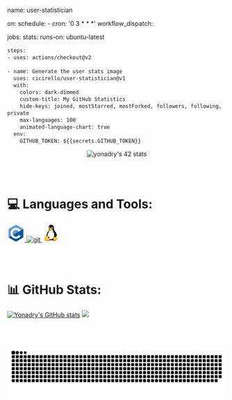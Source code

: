name: user-statistician

on:
  schedule:
    - cron: '0 3 * * *'
  workflow_dispatch:

jobs:
  stats:
    runs-on: ubuntu-latest
      
    steps:
    - uses: actions/checkout@v2

    - name: Generate the user stats image
      uses: cicirello/user-statistician@v1
      with:
        colors: dark-dimmed
        custom-title: My GitHub Statistics
        hide-keys: joined, mostStarred, mostForked, followers, following, private
        max-languages: 100
        animated-language-chart: true
      env:
        GITHUB_TOKEN: ${{secrets.GITHUB_TOKEN}}

<p align="center">
  <img src="https://badge.mediaplus.ma/levi/yonadry" alt="yonadry's 42 stats" /></a>
</p>

<br><br>
# 💻 Languages and Tools:
<p align="left"> <a href="https://www.cprogramming.com/" target="_blank" rel="noreferrer"> <img src="https://raw.githubusercontent.com/devicons/devicon/master/icons/c/c-original.svg" alt="c" width="40" height="40"/> </a> <a href="https://git-scm.com/" target="_blank" rel="noreferrer"> <img src="https://www.vectorlogo.zone/logos/git-scm/git-scm-icon.svg" alt="git" width="40" height="40"/> </a> <a href="https://www.linux.org/" target="_blank" rel="noreferrer"> <img src="https://raw.githubusercontent.com/devicons/devicon/master/icons/linux/linux-original.svg" alt="linux" width="40" height="40"/> </a> </p>

  <br><br>
# 📊 GitHub Stats:
[![Yonadry's GitHub stats](https://github-readme-stats.vercel.app/api?username=MasterMind-22)](https://github.com/MasterMind-22/github-readme-stats)
![](https://github-readme-streak-stats.herokuapp.com/?user=MasterMind-22&theme=tokyonight&hide_border=false)<br/>


<br><br><br>
<img align="center" src="https://raw.githubusercontent.com/Platane/snk/output/github-contribution-grid-snake.svg" />
